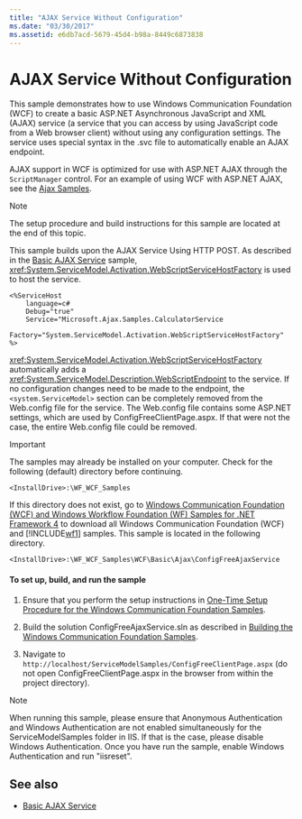 ```yaml
---
title: "AJAX Service Without Configuration"
ms.date: "03/30/2017"
ms.assetid: e6db7acd-5679-45d4-b98a-8449c6873838
---
```

# AJAX Service Without Configuration

This sample demonstrates how to use Windows Communication Foundation (WCF) to create a basic ASP.NET Asynchronous JavaScript and XML (AJAX) service (a service that you can access by using JavaScript code from a Web browser client) without using any configuration settings. The service uses special syntax in the .svc file to automatically enable an AJAX endpoint.

AJAX support in WCF is optimized for use with ASP.NET AJAX through the `ScriptManager` control. For an example of using WCF with ASP.NET AJAX, see the [Ajax Samples](ajax.md).

> [!NOTE]
> The setup procedure and build instructions for this sample are located at the end of this topic.

 This sample builds upon the AJAX Service Using HTTP POST. As described in the [Basic AJAX Service](../../../../docs/framework/wcf/samples/basic-ajax-service.md) sample, <xref:System.ServiceModel.Activation.WebScriptServiceHostFactory> is used to host the service.

```text
<%ServiceHost
    language=c#
    Debug="true"
    Service="Microsoft.Ajax.Samples.CalculatorService
    Factory="System.ServiceModel.Activation.WebScriptServiceHostFactory"
%>
```

<xref:System.ServiceModel.Activation.WebScriptServiceHostFactory> automatically adds a <xref:System.ServiceModel.Description.WebScriptEndpoint> to the service. If no configuration changes need to be made to the endpoint, the `<system.ServiceModel>` section can be completely removed from the Web.config file for the service. The Web.config file contains some ASP.NET settings, which are used by ConfigFreeClientPage.aspx. If that were not the case, the entire Web.config file could be removed.

> [!IMPORTANT]
> The samples may already be installed on your computer. Check for the following (default) directory before continuing.
>
> `<InstallDrive>:\WF_WCF_Samples`
>
> If this directory does not exist, go to [Windows Communication Foundation (WCF) and Windows Workflow Foundation (WF) Samples for .NET Framework 4](https://go.microsoft.com/fwlink/?LinkId=150780) to download all Windows Communication Foundation (WCF) and [!INCLUDE[wf1](../../../../includes/wf1-md.md)] samples. This sample is located in the following directory.
>
> `<InstallDrive>:\WF_WCF_Samples\WCF\Basic\Ajax\ConfigFreeAjaxService`

#### To set up, build, and run the sample

1. Ensure that you perform the setup instructions in [One-Time Setup Procedure for the Windows Communication Foundation Samples](../../../../docs/framework/wcf/samples/one-time-setup-procedure-for-the-wcf-samples.md).

2. Build the solution ConfigFreeAjaxService.sln as described in [Building the Windows Communication Foundation Samples](../../../../docs/framework/wcf/samples/building-the-samples.md).

3. Navigate to `http://localhost/ServiceModelSamples/ConfigFreeClientPage.aspx` (do not open ConfigFreeClientPage.aspx in the browser from within the project directory).

> [!NOTE]
> When running this sample, please ensure that Anonymous Authentication and Windows Authentication are not enabled simultaneously for the ServiceModelSamples folder in IIS. If that is the case, please disable Windows Authentication. Once you have run the sample, enable Windows Authentication and run "iisreset".

## See also

- [Basic AJAX Service](../../../../docs/framework/wcf/samples/basic-ajax-service.md)
